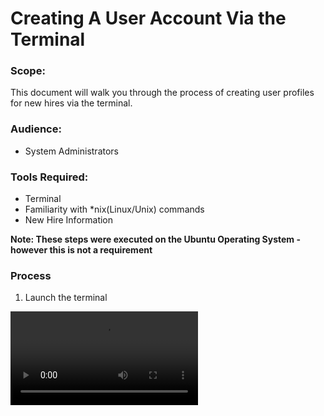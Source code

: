 # Creating A User Account Via the Terminal

### Scope:
This document will walk you through the process of creating user profiles for new hires via the terminal.

### Audience:
* System Administrators 

### Tools Required:
* Terminal
* Familiarity with *nix(Linux/Unix) commands 
* New Hire Information


**Note: These steps were executed on the Ubuntu Operating System - however this is not a requirement**

### Process
1. Launch the terminal

![Terminal Launch Process](https://github.com/SadeCJohnson/Technical-Write-Ups/blob/main/User-Accounts/resources/visual-steps/terminal-launch.mp4?raw=true)
